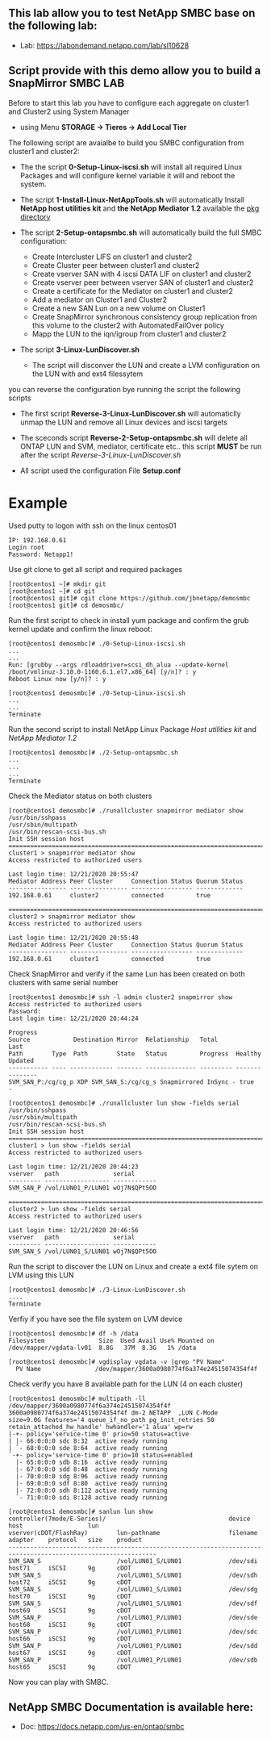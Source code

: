 This lab allow you to test NetApp SMBC base on the following lab:
------------------------------------------------------------------
- Lab: https://labondemand.netapp.com/lab/sl10628 

Script provide with this demo allow you to build a SnapMirror SMBC LAB
----------------------------------------------------------------------
Before to start this lab you have to configure each aggregate  on cluster1 and Cluster2 using System Manager 
- using Menu **STORAGE -> Tieres -> Add Local Tier**

The following script are avaialbe to build you SMBC configuration from cluster1 and cluster2:
- The the script **0-Setup-Linux-iscsi.sh** will install all required Linux Packages and will configure kernel variable  it will and reboot the system.
- The script **1-Install-Linux-NetAppTools.sh** will automatically  Install **NetApp host utilities kit** and **the NetApp Mediator 1.2** available  the [pkg directory](https://github.com/jbnetapp/demosmbc/tree/main/pkg)   
- The script **2-Setup-ontapsmbc.sh** will automatically build the full SMBC configuration:
	- Create Intercluster LIFS on cluster1 and cluster2
	- Create Cluster peer between cluster1 and cluster2
	- Create vserver SAN with 4 iscsi DATA LIF on cluster1 and cluster2
	- Create vserver peer between vserver SAN of cluster1 and cluster2
	- Create a certificate for the Mediator on cluster1 and cluster2
	- Add a mediator on Cluster1 and Cluster2
	- Create a new SAN Lun on a new volume on Cluster1
	- Create SnapMirror synchronous consistency group replication from this volume to the cluster2 with AutomatedFailOver policy
	- Mapp the LUN to the iqn/igroup from cluster1 and cluster2
	
- The script **3-Linux-LunDiscover.sh**
	- The script will disconver the LUN and create a LVM configuration on the LUN with and ext4 filessytem
	
you can reverse the configuration bye running the script the following scripts
- The first script **Reverse-3-Linux-LunDiscover.sh** will automaticlly unmap the LUN and remove all Linux devices and iscsi targets
- The sceconds script **Reverse-2-Setup-ontapsmbc.sh** will delete all ONTAP LUN and SVM, mediator, certificate etc.. this script **MUST** be run after the script *Reverse-3-Linux-LunDiscover.sh*

- All script used the configuration File **Setup.conf**

# Example
Used putty to logon with ssh on the linux centos01
````
IP: 192.168.0.61
Login root
Password: Netapp1! 
````
Use git clone to get all script and required packages
````
[root@centos1 ~]# mkdir git
[root@centos1 ~]# cd git
[root@centos1 git]# cgit clone https://github.com/jbnetapp/demosmbc
[root@centos1 git]# cd demosmbc/
````

Run the first script to check in install yum package and confirm the grub kernel update and confirm the linux reboot:
````
[root@centos1 demosmbc]# ./0-Setup-Linux-iscsi.sh
...
...
Run: [grubby --args rdloaddriver=scsi_dh_alua --update-kernel /boot/vmlinuz-3.10.0-1160.6.1.el7.x86_64] [y/n]? : y
Reboot Linux now [y/n]? : y

[root@centos1 demosmbc]# ./0-Setup-Linux-iscsi.sh
...
...
Terminate
````
Run the second script to install NetApp Linux Package *Host utilities kit* and *NetApp Mediator 1.2* 
````
[root@centos1 demosmbc]# ./2-Setup-ontapsmbc.sh
...
...
...
Terminate
````

Check the Mediator status on both clusters
````
[root@centos1 demosmbc]# ./runallcluster snapmirror mediator show
/usr/bin/sshpass
/usr/sbin/multipath
/usr/bin/rescan-scsi-bus.sh
Init SSH session host
=========================================================================================
cluster1 > snapmirror mediator show
Access restricted to authorized users

Last login time: 12/21/2020 20:55:47
Mediator Address Peer Cluster     Connection Status Quorum Status
---------------- ---------------- ----------------- -------------
192.168.0.61     cluster2         connected         true

=========================================================================================
cluster2 > snapmirror mediator show
Access restricted to authorized users

Last login time: 12/21/2020 20:55:48
Mediator Address Peer Cluster     Connection Status Quorum Status
---------------- ---------------- ----------------- -------------
192.168.0.61     cluster1         connected         true
````

Check SnapMirror and verify if the same Lun has been created on both clusters with same serial number
````
[root@centos1 demosmbc]# ssh -l admin cluster2 snapmirror show
Access restricted to authorized users
Password:
Last login time: 12/21/2020 20:44:24
                                                                       Progress
Source            Destination Mirror  Relationship   Total             Last
Path        Type  Path        State   Status         Progress  Healthy Updated
----------- ---- ------------ ------- -------------- --------- ------- --------
SVM_SAN_P:/cg/cg_p XDP SVM_SAN_S:/cg/cg_s Snapmirrored InSync - true   -

[root@centos1 demosmbc]# ./runallcluster lun show -fields serial
/usr/bin/sshpass
/usr/sbin/multipath
/usr/bin/rescan-scsi-bus.sh
Init SSH session host
=========================================================================================
cluster1 > lun show -fields serial
Access restricted to authorized users

Last login time: 12/21/2020 20:44:23
vserver   path               serial
--------- ------------------ ------------
SVM_SAN_P /vol/LUN01_P/LUN01 wOj7N$QPt5OO

=========================================================================================
cluster2 > lun show -fields serial
Access restricted to authorized users

Last login time: 12/21/2020 20:46:56
vserver   path               serial
--------- ------------------ ------------
SVM_SAN_S /vol/LUN01_S/LUN01 wOj7N$QPt5OO
````

Run the script to discover the LUN on Linux and create a ext4 file sytem on LVM using this LUN
````
[root@centos1 demosmbc]# ./3-Linux-LunDiscover.sh
....
Terminate

````

Verfiy if you have see the file system on LVM device
````
[root@centos1 demosmbc]# df -h /data
Filesystem               Size  Used Avail Use% Mounted on
/dev/mapper/vgdata-lv01  8.8G   37M  8.3G   1% /data

[root@centos1 demosmbc]# vgdisplay vgdata -v |grep "PV Name"
  PV Name               /dev/mapper/3600a0980774f6a374e24515074354f4f
````

Check verify you have 8 available path for the LUN (4 on each cluster)
````
[root@centos1 demosmbc]# multipath -ll /dev/mapper/3600a0980774f6a374e24515074354f4f
3600a0980774f6a374e24515074354f4f dm-2 NETAPP  ,LUN C-Mode
size=9.0G features='4 queue_if_no_path pg_init_retries 50 retain_attached_hw_handle' hwhandler='1 alua' wp=rw
|-+- policy='service-time 0' prio=50 status=active
| |- 66:0:0:0 sdc 8:32  active ready running
| `- 68:0:0:0 sde 8:64  active ready running
`-+- policy='service-time 0' prio=10 status=enabled
  |- 65:0:0:0 sdb 8:16  active ready running
  |- 67:0:0:0 sdd 8:48  active ready running
  |- 70:0:0:0 sdg 8:96  active ready running
  |- 69:0:0:0 sdf 8:80  active ready running
  |- 72:0:0:0 sdh 8:112 active ready running
  `- 71:0:0:0 sdi 8:128 active ready running

[root@centos1 demosmbc]# sanlun lun show
controller(7mode/E-Series)/                                  device          host                  lun
vserver(cDOT/FlashRay)        lun-pathname                   filename        adapter    protocol   size    product
---------------------------------------------------------------------------------------------------------------
SVM_SAN_S                     /vol/LUN01_S/LUN01             /dev/sdi        host71     iSCSI      9g      cDOT
SVM_SAN_S                     /vol/LUN01_S/LUN01             /dev/sdh        host72     iSCSI      9g      cDOT
SVM_SAN_S                     /vol/LUN01_S/LUN01             /dev/sdg        host70     iSCSI      9g      cDOT
SVM_SAN_S                     /vol/LUN01_S/LUN01             /dev/sdf        host69     iSCSI      9g      cDOT
SVM_SAN_P                     /vol/LUN01_P/LUN01             /dev/sde        host68     iSCSI      9g      cDOT
SVM_SAN_P                     /vol/LUN01_P/LUN01             /dev/sdc        host66     iSCSI      9g      cDOT
SVM_SAN_P                     /vol/LUN01_P/LUN01             /dev/sdd        host67     iSCSI      9g      cDOT
SVM_SAN_P                     /vol/LUN01_P/LUN01             /dev/sdb        host65     iSCSI      9g      cDOT

````

Now you can play with SMBC.

NetApp SMBC Documentation is available here:
--------------------------------------------
- Doc: https://docs.netapp.com/us-en/ontap/smbc

